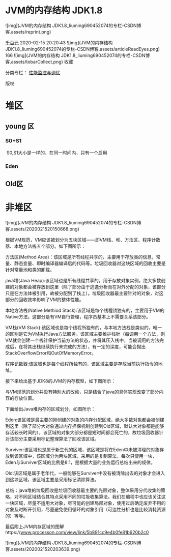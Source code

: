 # JVM的内存结构 JDK1.8

![img](JVM的内存结构 JDK1.8_liuming690452074的专栏-CSDN博客.assets/reprint.png)

[千百元](https://blog.csdn.net/liuming690452074) 2020-02-15 20:20:43 ![img](JVM的内存结构 JDK1.8_liuming690452074的专栏-CSDN博客.assets/articleReadEyes.png) 166 ![img](JVM的内存结构 JDK1.8_liuming690452074的专栏-CSDN博客.assets/tobarCollect.png) 收藏

分类专栏： [性能监控与调优](https://blog.csdn.net/liuming690452074/category_9722675.html)

版权

 

# 堆区

##    young 区

 

###      S0+S1

​            S0,S1大小是一样的，在同一时间内，只有一个启用

###      Eden

 

##    Old区

 

 

 

# 非堆区

 

 

![img](JVM的内存结构 JDK1.8_liuming690452074的专栏-CSDN博客.assets/2020021520150668.png)

 

 

 

 

 

 根据VM规范，VM应该被划分为五块区域——即VM栈、堆、方法区、程序计数器、本地方法栈五个部分。如下图所示：

  方法区(Method Area)：该区域是所有线程共享的，主要用于存放类的信息，常量、静态变量、即时编译器编译后的代码等。垃圾回收器对这块区域的回收主要是针对常量池和类的卸载。

  java堆(Java Heap):该区域也是所有线程共享的，用于存放对象实例，绝大多数创建的对象都会被存放到这里（除了部分由于逃逸分析而在对外分配的对象，该部分只是在方法体被引用，故被分配到了栈上）。垃圾回收器最主要针对的对象，对这部分的回收效率影响了VM的整体性能。

  本地方法栈(Native Methiod Stack):该区域是每个线程锁独有的，主要用于VM的Native方法。这部分是有VM自行管理，程序员基本上不需要关系该部分。

  VM栈(VM Stack):该区域也是每个线程所独有的，与本地方法栈是类似的，唯一的区别是它为VM执行Java方法服务。该区域主要维护栈针（每调用一个方法，则VM就会创建一个栈针保护当前方法的状态，并将其压入栈中，当被调用的方法完成后，在将其出栈继续执行未完成的方法），有一定的深度，可能会抛出StackOverflowError和OutOfMemoryError。

  程序记数器:该区域也是每个线程所独有的，该区域主要是存放当前执行指令的地址。

  接下来给出基于JDK8的JVM的内存模型，如下图所示：

  与VM规范的划分并没有特别大的改动，只是结合了java的具体实现改变了部分内容的存放位置。

   下面给出Java堆内存的区域划分，如图所示：

   Eden:该区域是最主要的刚创建的对象的内存分配区域，绝大多数对象都会被创建到这里（除了部分大对象通过内存担保机制创建到Old区域，默认大对象都是能够存活较长时间的），该区域的对象大部分都是短时间都会死亡的，故垃圾回收器针对该部分主要采用标记整理算法了回收该区域。

  Surviver:该区域也是属于新生代的区域，该区域是将在Eden中未被清理的对象存放到该区域中，该区域分为两块区域，采用的是复制算法，每次只使用一块，Eden与Surviver区域的比例是8:1，是根据大量的业务运行总结出来的规律。

  Old:该区域是属于老年代，一般能够在Surviver中没有被清除出去的对象才会进入到这块区域，该区域主要是采用标记清除算法。

  总结：java堆的垃圾回收是垃圾回收器最主要的光顾对象，整体采用分代收集的策略，对不同区域结合其特点采用不同的垃圾收集算法。我们在编程中也应该关注这一块区域，尽量不适用大对象，尽可能的创建局部对象，使用过后确定废弃不用的对象及时断开引用，尽量避免使用循环的对象引用（可达性分析也是比较消耗资源的）等等。

最后附上JVM内存区域的图解https://www.processon.com/view/link/5b891cc9e4b0fe81b620b2c0

 ![img](JVM的内存结构 JDK1.8_liuming690452074的专栏-CSDN博客.assets/2020021520203639.png)